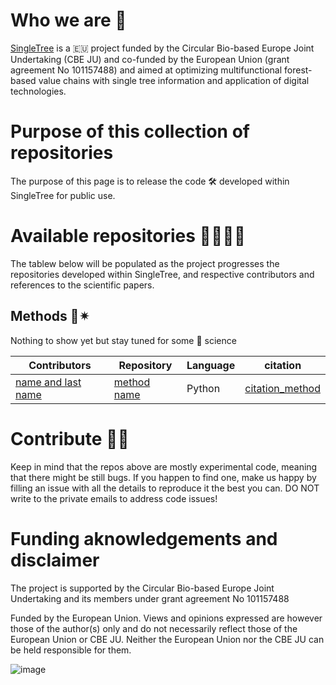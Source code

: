 # Who we are 🙋‍ 
[SingleTree](https://www.linkedin.com/company/singletree) is a 🇪🇺 project funded by the Circular Bio-based Europe Joint Undertaking (CBE JU) and co-funded by the European Union (grant agreement No 101157488) and aimed at optimizing multifunctional forest-based value chains with single tree information and application of digital technologies.

# Purpose of this collection of repositories 
The purpose of this page is to release the code 🛠️ developed within SingleTree for public use.

# Available repositories 👩‍🔬🧑‍🔬
The tablew below will be populated as the project progresses the repositories developed within SingleTree, and respective contributors and references to the scientific papers. 

## Methods 🌲✴︎
Nothing to show yet but stay tuned for some  🚀 science

| Contributors  | Repository | Language | citation |
| ------------- | ------------- | ------------- |------------- |
| [name and last name](URL) | [method name](URL) | Python | [citation_method](URL)|

# Contribute 🚧🔨
Keep in mind that the repos above are mostly experimental code, meaning that there might be still bugs. If you happen to find one, make us happy by filling an issue with all the details to reproduce it the best you can. DO NOT write to the private emails to address code issues!

# Funding aknowledgements and disclaimer
The project is supported by the Circular Bio-based Europe Joint Undertaking and its members under grant agreement No 101157488

Funded by the European Union. Views and opinions expressed are however those of the author(s) only and do not necessarily reflect those of the European Union or CBE JU. Neither the European Union nor the CBE JU can be held responsible for them.

![image](https://github.com/user-attachments/assets/0957c8ba-f3d1-412c-ab69-7ca2f8314399)
